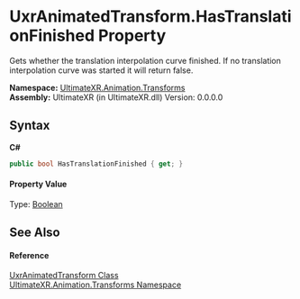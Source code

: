 # UxrAnimatedTransform.HasTranslationFinished Property 
 

Gets whether the translation interpolation curve finished. If no translation interpolation curve was started it will return false.

**Namespace:**&nbsp;<a href="N_UltimateXR_Animation_Transforms">UltimateXR.Animation.Transforms</a><br />**Assembly:**&nbsp;UltimateXR (in UltimateXR.dll) Version: 0.0.0.0

## Syntax

**C#**<br />
``` C#
public bool HasTranslationFinished { get; }
```


#### Property Value
Type: <a href="https://docs.microsoft.com/dotnet/api/system.boolean" target="_blank" rel="noopener noreferrer">Boolean</a>

## See Also


#### Reference
<a href="T_UltimateXR_Animation_Transforms_UxrAnimatedTransform">UxrAnimatedTransform Class</a><br /><a href="N_UltimateXR_Animation_Transforms">UltimateXR.Animation.Transforms Namespace</a><br />